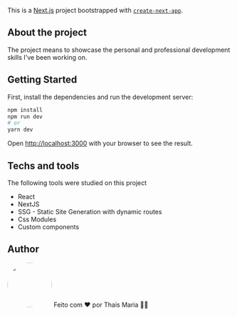 This is a [Next.js](https://nextjs.org/) project bootstrapped with [`create-next-app`](https://github.com/vercel/next.js/tree/canary/packages/create-next-app).

## About the project

The project means to showcase the personal and professional development skills I've been working on.

## Getting Started

First, install the dependencies and run the development server:

```bash
npm install
npm run dev
# or
yarn dev
```

Open [http://localhost:3000](http://localhost:3000) with your browser to see the result.

## Techs and tools

The following tools were studied on this project

- React
- NextJS
- SSG - Static Site Generation with dynamic routes
- Css Modules
- Custom components

## Author

 <img style="border-radius: 50%;" src="https://avatars.githubusercontent.com/u/8875518?s=120&v=4" width="100px;" alt=""/> 
Feito com ❤️ por Thais Maria 👋🏽
